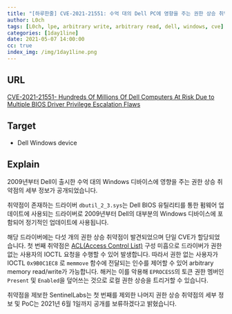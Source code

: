 ```yaml
---
title: "[하루한줄] CVE-2021-21551: 수억 대의 Dell PC에 영향을 주는 권한 상승 취약점"
author: L0ch
tags: [L0ch, lpe, arbitrary write, arbitrary read, dell, windows, cve]
categories: [1day1line]
date: 2021-05-07 14:00:00
cc: true
index_img: /img/1day1line.png
---
```


## URL

[CVE-2021-21551- Hundreds Of Millions Of Dell Computers At Risk Due to Multiple BIOS Driver Privilege Escalation Flaws](https://labs.sentinelone.com/cve-2021-21551-hundreds-of-millions-of-dell-computers-at-risk-due-to-multiple-bios-driver-privilege-escalation-flaws/)

## Target

- Dell Windows device

## Explain
2009년부터 Dell이 출시한 수억 대의 Windows 디바이스에 영향을 주는 권한 상승 취약점의 세부 정보가 공개되었습니다.

취약점이 존재하는 드라이버 `dbutil_2_3.sys`는 Dell BIOS 유틸리티를 통한 펌웨어 업데이트에 사용되는 드라이버로 2009년부터 Dell의 대부분의 Windows 디바이스에 포함되어 정기적인 업데이트에 사용됩니다.

해당 드라이버에는 다섯 개의 권한 상승 취약점이 발견되었으며 단일 CVE가 할당되었습니다.  첫 번째 취약점은 [ACL(Access Control List)](https://ko.wikipedia.org/wiki/접근_제어_목록) 구성 미흡으로 드라이버가 권한 없는 사용자의 IOCTL 요청을 수행할 수 있어 발생합니다. 따라서 권한 없는 사용자가 IOCTL `0x9B0C1EC8` 로 `memmove` 함수에 전달되는 인수를 제어할 수 있어 arbitrary memory read/write가 가능합니다. 해커는 이를 악용해 `EPROCESS`의 토큰 권한 멤버인 `Present` 및 `Enabled`을 덮어쓰는 것으로 로컬 권한 상승을 트리거할 수 있습니다.

취약점을 제보한 SentinelLabs는 첫 번째를 제외한 나머지 권한 상승 취약점의 세부 정보 및 PoC는 2021년 6월 1일까지 공개를 보류하겠다고 밝혔습니다.

